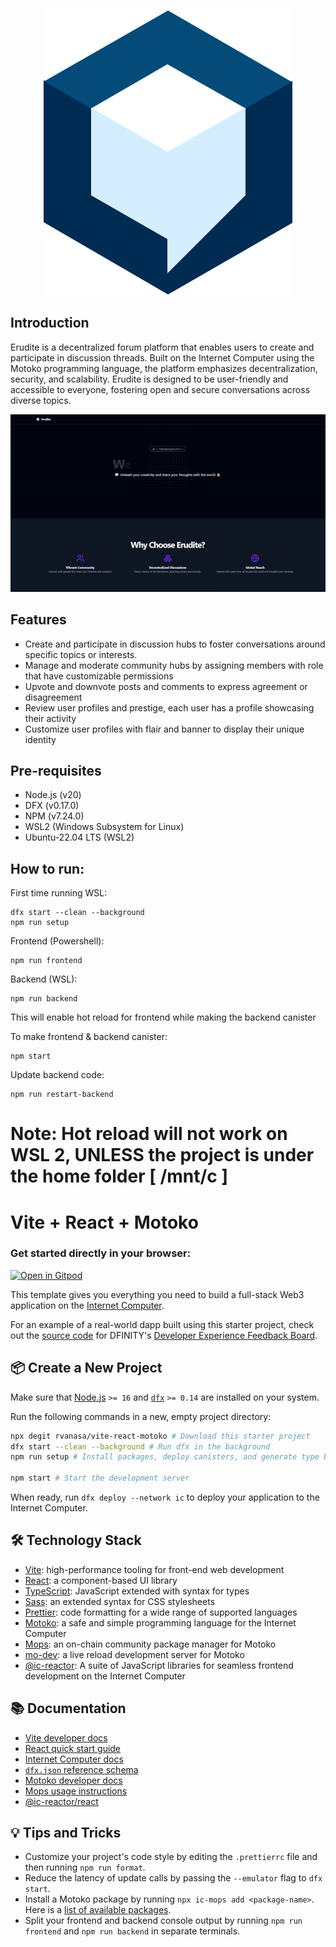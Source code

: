<p align="center"><a href="https://identity.ic0.app" target="_blank" rel="noopener noreferrer"><img src="./src/assets/erudite-icon.svg" alt="Internet Identity"></a></p>

## Introduction

Erudite is a decentralized forum platform that enables users to create and participate in discussion threads. Built on the Internet Computer using the Motoko programming language, the platform emphasizes decentralization, security, and scalability. Erudite is designed to be user-friendly and accessible to everyone, fostering open and secure conversations across diverse topics.

<p align="center"><a href="https://identity.ic0.app" target="_blank" rel="noopener noreferrer"><img width="800" src="./src/assets/preview.gif" alt="Internet Identity"></a></p>

## Features

- Create and participate in discussion hubs to foster conversations around specific topics or interests.
- Manage and moderate community hubs by assigning members with role that have customizable permissions
- Upvote and downvote posts and comments to express agreement or disagreement
- Review user profiles and prestige, each user has a profile showcasing their activity
- Customize user profiles with flair and banner to display their unique identity 

## Pre-requisites

- Node.js (v20)
- DFX (v0.17.0)
- NPM (v7.24.0)
- WSL2 (Windows Subsystem for Linux)
- Ubuntu-22.04 LTS (WSL2)

## How to run:

First time running WSL:
```
dfx start --clean --background
npm run setup
```

Frontend (Powershell): 
```
npm run frontend
```
Backend (WSL): 
```
npm run backend
```

This will enable hot reload for frontend while making the backend canister

To make frontend & backend canister: 
```
npm start
```

Update backend code:
```
npm run restart-backend
```

# Note: Hot reload will not work on WSL 2, UNLESS the project is under the home folder [ /mnt/c ]


# Vite + React + Motoko

### Get started directly in your browser:

[![Open in Gitpod](https://gitpod.io/button/open-in-gitpod.svg)](https://gitpod.io/#https://github.com/rvanasa/vite-react-motoko)

This template gives you everything you need to build a full-stack Web3 application on the [Internet Computer](https://internetcomputer.org/).

For an example of a real-world dapp built using this starter project, check out the [source code](https://github.com/dfinity/feedback) for DFINITY's [Developer Experience Feedback Board](https://dx.internetcomputer.org/).

## 📦 Create a New Project

Make sure that [Node.js](https://nodejs.org/en/) `>= 16` and [`dfx`](https://internetcomputer.org/docs/current/developer-docs/build/install-upgrade-remove) `>= 0.14` are installed on your system.

Run the following commands in a new, empty project directory:

```sh
npx degit rvanasa/vite-react-motoko # Download this starter project
dfx start --clean --background # Run dfx in the background
npm run setup # Install packages, deploy canisters, and generate type bindings

npm start # Start the development server
```

When ready, run `dfx deploy --network ic` to deploy your application to the Internet Computer.

## 🛠️ Technology Stack

- [Vite](https://vitejs.dev/): high-performance tooling for front-end web development
- [React](https://reactjs.org/): a component-based UI library
- [TypeScript](https://www.typescriptlang.org/): JavaScript extended with syntax for types
- [Sass](https://sass-lang.com/): an extended syntax for CSS stylesheets
- [Prettier](https://prettier.io/): code formatting for a wide range of supported languages
- [Motoko](https://github.com/dfinity/motoko#readme): a safe and simple programming language for the Internet Computer
- [Mops](https://mops.one): an on-chain community package manager for Motoko
- [mo-dev](https://github.com/dfinity/motoko-dev-server#readme): a live reload development server for Motoko
- [@ic-reactor](https://github.com/B3Pay/ic-reactor): A suite of JavaScript libraries for seamless frontend development on the Internet Computer

## 📚 Documentation

- [Vite developer docs](https://vitejs.dev/guide/)
- [React quick start guide](https://react.dev/learn)
- [Internet Computer docs](https://internetcomputer.org/docs/current/developer-docs/ic-overview)
- [`dfx.json` reference schema](https://internetcomputer.org/docs/current/references/dfx-json-reference/)
- [Motoko developer docs](https://internetcomputer.org/docs/current/developer-docs/build/cdks/motoko-dfinity/motoko/)
- [Mops usage instructions](https://j4mwm-bqaaa-aaaam-qajbq-cai.ic0.app/#/docs/install)
- [@ic-reactor/react](https://b3pay.github.io/ic-reactor/modules/react.html)

## 💡 Tips and Tricks

- Customize your project's code style by editing the `.prettierrc` file and then running `npm run format`.
- Reduce the latency of update calls by passing the `--emulator` flag to `dfx start`.
- Install a Motoko package by running `npx ic-mops add <package-name>`. Here is a [list of available packages](https://mops.one/).
- Split your frontend and backend console output by running `npm run frontend` and `npm run backend` in separate terminals.
